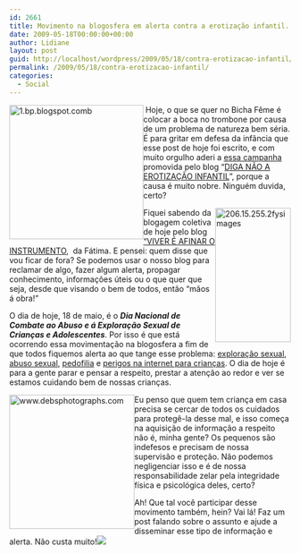 ```yaml
---
id: 2661
title: Movimento na blogosfera em alerta contra a erotização infantil.
date: 2009-05-18T00:00:00+00:00
author: Lidiane
layout: post
guid: http://localhost/wordpress/2009/05/18/contra-erotizacao-infantil/
permalink: /2009/05/18/contra-erotizacao-infantil/
categories:
  - Social
---
```

[<img style="display: inline; margin-left: 0; margin-right: 0; border-width: 0;" title="1.bp.blogspot.comb" src="http://www.trololodemulher.com.br/blog/wp-content/uploads/2009/05/1-bp-blogspot-comb_thumb.jpg" border="0" alt="1.bp.blogspot.comb" width="240" height="240" align="left" />](http://www.trololodemulher.com.br/blog/wp-content/uploads/2009/05/1-bp-blogspot-comb.jpg) Hoje, o que se quer no Bicha Fême é colocar a boca no trombone por causa de um problema de natureza bem séria. É para gritar em defesa da infância que esse post de hoje foi escrito, e com muito orgulho aderi a <a href="http://diganaoaerotizacaoinfantil.wordpress.com/2009/04/20/segunda-blogagem-coletiva-em-defesa-da-infancia-2009/" target="_blank">essa campanha</a> promovida pelo blog “<a href="http://diganaoaerotizacaoinfantil.wordpress.com/" target="_blank">DIGA NÃO A EROTIZAÇÃO INFANTIL</a>”, porque a causa é muito nobre. Ninguém duvida, certo?[](http://www.trololodemulher.com.br/blog/wp-content/uploads/2009/05/clip_image0015.gif)

[<img style="display: inline; margin-left: 0; margin-right: 0; border-width: 0;" title="206.15.255.2fysimages" src="http://www.trololodemulher.com.br/blog/wp-content/uploads/2009/05/206-15-255-2fysimages_thumb.jpg" border="0" alt="206.15.255.2fysimages" width="135" height="240" align="right" />](http://www.trololodemulher.com.br/blog/wp-content/uploads/2009/05/206-15-255-2fysimages.jpg) Fiquei sabendo da blogagem coletiva de hoje pelo blog <a href="http://vivereafinaroinstrumento.blogspot.com/2009/05/assunto-serio.html" target="_blank">“VIVER É AFINAR O INSTRUMENTO</a>,  da Fátima. E pensei: quem disse que vou ficar de fora? Se podemos usar o nosso blog para reclamar de algo, fazer algum alerta, propagar conhecimento, informações úteis ou o que quer que seja, desde que visando o bem de todos, então “mãos á obra!”

O dia de hoje, 18 de maio, é o **_Dia Nacional de Combate ao Abuso e á Exploração Sexual de Crianças e Adolescentes_**. Por isso é que está ocorrendo essa movimentação na blogosfera a fim de que todos fiquemos alerta ao que tange esse problema: <a href="http://diganaoaerotizacaoinfantil.wordpress.com/category/exploracao-sexual/" target="_blank">exploração sexual</a>, <a href="http://diganaoaerotizacaoinfantil.wordpress.com/category/abuso-sexual/" target="_blank">abuso sexual</a>, <a href="http://diganaoaerotizacaoinfantil.wordpress.com/category/pedofilia/" target="_blank">pedofilia</a> e <a href="http://diganaoaerotizacaoinfantil.wordpress.com/category/perigo-online/" target="_blank">perigos na internet para crianças</a>. O dia de hoje é para a gente parar e pensar a respeito, prestar a atenção ao redor e ver se estamos cuidando bem de nossas crianças.

[<img style="display: inline; margin-left: 0; margin-right: 0; border-width: 0;" title="www.debsphotographs.com" src="http://www.trololodemulher.com.br/blog/wp-content/uploads/2009/05/www-debsphotographs-com_thumb.jpg" border="0" alt="www.debsphotographs.com" width="224" height="240" align="left" />](http://www.trololodemulher.com.br/blog/wp-content/uploads/2009/05/www-debsphotographs-com.jpg) Eu penso que quem tem criança em casa precisa se cercar de todos os cuidados para protegê-la desse mal, e isso começa na aquisição de informação a respeito não é, minha gente? Os pequenos são indefesos e precisam de nossa supervisão e proteção. Não podemos negligenciar isso e é de nossa responsabilidade zelar pela integridade física e psicológica deles, certo?[](http://www.trololodemulher.com.br/blog/wp-content/uploads/2009/05/clip_image00143.gif)

Ah! Que tal você participar desse movimento também, hein? Vai lá! Faz um post falando sobre o assunto e ajude a disseminar esse tipo de informação e alerta. Não custa muito!![](http://www.trololodemulher.com.br/blog/wp-content/uploads/2009/05/clip_image00163.gif)
